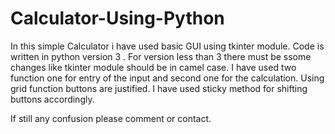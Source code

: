 # Calculator-Using-Python
In this simple Calculator i have used basic GUI using tkinter module.
Code is written in python version 3 . For version less than 3 there must be ssome changes like tkinter module should be in camel case.
I have used two function one for entry of the input and second one for the calculation.
Using grid function buttons are justified. I have used sticky method for shifting buttons accordingly.

If still any confusion please comment or contact.
